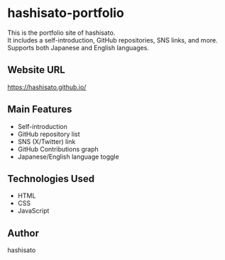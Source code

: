 # hashisato-portfolio

This is the portfolio site of hashisato.  
It includes a self-introduction, GitHub repositories, SNS links, and more.  
Supports both Japanese and English languages.

## Website URL
https://hashisato.github.io/

## Main Features
- Self-introduction
- GitHub repository list
- SNS (X/Twitter) link
- GitHub Contributions graph
- Japanese/English language toggle

## Technologies Used
- HTML
- CSS
- JavaScript

## Author
hashisato
